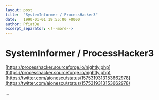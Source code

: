 ```yaml
---
layout: post
title:  "SystemInformer / ProcessHacker3"
date:   1990-01-01 19:55:00 +0000
author: PfiatDe
excerpt_separator: <!--more-->
---
```


# SystemInformer / ProcessHacker3
[https://processhacker.sourceforge.io/nightly.php](https://processhacker.sourceforge.io/nightly.php)
[https://twitter.com/aionescu/status/1575319313153662978](https://twitter.com/aionescu/status/1575319313153662978)

...
<!--more-->
